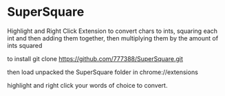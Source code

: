 # SuperSquare
Highlight and Right Click Extension to convert chars to ints, squaring each int and then adding them together, then multiplying them by the amount of ints squared

to install git clone https://github.com/777388/SuperSquare.git

then load unpacked the SuperSquare folder in chrome://extensions

highlight and right click your words of choice to convert.

